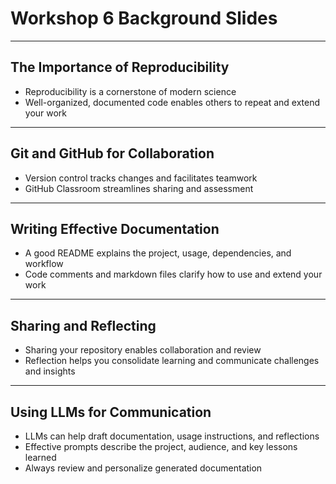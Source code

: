 # Workshop 6 Background Slides

---

## The Importance of Reproducibility
- Reproducibility is a cornerstone of modern science
- Well-organized, documented code enables others to repeat and extend your work

---

## Git and GitHub for Collaboration
- Version control tracks changes and facilitates teamwork
- GitHub Classroom streamlines sharing and assessment

---

## Writing Effective Documentation
- A good README explains the project, usage, dependencies, and workflow
- Code comments and markdown files clarify how to use and extend your work

---

## Sharing and Reflecting
- Sharing your repository enables collaboration and review
- Reflection helps you consolidate learning and communicate challenges and insights

---

## Using LLMs for Communication
- LLMs can help draft documentation, usage instructions, and reflections
- Effective prompts describe the project, audience, and key lessons learned
- Always review and personalize generated documentation
